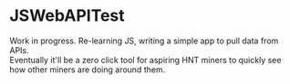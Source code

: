 # JSWebAPITest
Work in progress. Re-learning JS, writing a simple app to pull data from APIs. <br />
Eventually it'll be a zero click tool for aspiring HNT miners to quickly see how other miners are doing around them.
